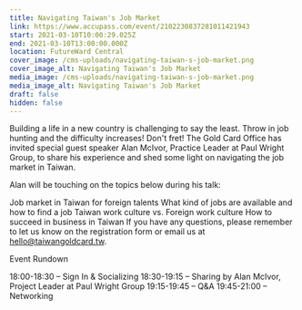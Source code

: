 ```yaml
---
title: Navigating Taiwan's Job Market
link: https://www.accupass.com/event/2102230837281011421943
start: 2021-03-10T10:00:29.025Z
end: 2021-03-10T13:00:00.000Z
location: FutureWard Central
cover_image: /cms-uploads/navigating-taiwan-s-job-market.png
cover_image_alt: Navigating Taiwan's Job Market
media_image: /cms-uploads/navigating-taiwan-s-job-market.png
media_image_alt: Navigating Taiwan's Job Market
draft: false
hidden: false
---
```

Building a life in a new country is challenging to say the least. Throw in job hunting and the difficulty increases! Don't fret! The Gold Card Office has invited special guest speaker Alan McIvor, Practice Leader at Paul Wright Group, to share his experience and shed some light on navigating the job market in Taiwan. 

Alan will be touching on the topics below during his talk:

Job market in Taiwan for foreign talents
What kind of jobs are available and how to find a job
Taiwan work culture vs. Foreign work culture
How to succeed in business in Taiwan
If you have any questions, please remember to let us know on the registration form or email us at hello@taiwangoldcard.tw. 

Event Rundown

18:00-18:30 – Sign In & Socializing 
18:30-19:15 – Sharing by Alan McIvor, Project Leader at Paul Wright Group
19:15-19:45 – Q&A 
19:45-21:00 – Networking
